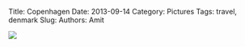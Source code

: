 Title: Copenhagen
Date: 2013-09-14
Category: Pictures
Tags: travel, denmark
Slug: 
Authors: Amit

<div class="imagepost">
<img src="/images/copenhagen.jpg" class="imageitem large" />
</div>
